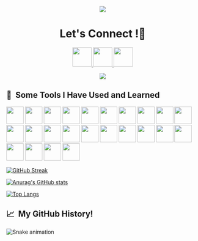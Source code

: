 <p align="center">
  <img src="https://capsule-render.vercel.app/api?type=waving&color=gradient&text=TomasiDeveloping&height=100&section=header"/>
</p>

<h1 align="center">
  Let's Connect !💬
</h1>

<p align="center">
<a href="https://tomasi-developing.ch/">
  <img height="50" src="https://user-images.githubusercontent.com/46517096/166972883-f5f1d88c-0246-4374-88ac-ded0f2cf0699.png"/>
</a>
<a href="https://www.linkedin.com/in/patrick-tomasi-8a35b320b/">
  <img height="50" src="https://user-images.githubusercontent.com/46517096/166973395-19676cd8-f8ec-4abf-83ff-da8243505b82.png"/>
</a>
<a href="https://www.instagram.com/tomasideveloping/">
  <img height="50" src="https://user-images.githubusercontent.com/46517096/166974368-9798f39f-1f46-499c-b14e-81f0a3f83a06.png"/>
</a>
</p>

<p align="center">
  <img src= "https://media.tenor.com/QWdPngpHxZ8AAAAd/family-guy-css.gif">
</p>


<h2> 🚀 &nbsp;Some Tools I Have Used and Learned</h2>
<p align="left">
<img src="https://cdn.jsdelivr.net/gh/devicons/devicon/icons/angularjs/angularjs-original.svg" width="45" height="45"/>
<img src="https://cdn.jsdelivr.net/gh/devicons/devicon/icons/csharp/csharp-original.svg" width="45" height="45"/>
<img src="https://cdn.jsdelivr.net/gh/devicons/devicon/icons/css3/css3-original.svg" width="45" height="45"/>
<img src="https://cdn.jsdelivr.net/gh/devicons/devicon/icons/azure/azure-original.svg" width="45" height="45"/>
<img src="https://cdn.jsdelivr.net/gh/devicons/devicon/icons/arduino/arduino-original.svg" width="45" height="45"/>
<img src="https://cdn.jsdelivr.net/gh/devicons/devicon/icons/bootstrap/bootstrap-original-wordmark.svg" width="45" height="45"/>
<img src="https://cdn.jsdelivr.net/gh/devicons/devicon/icons/confluence/confluence-original-wordmark.svg" width="45" height="45"/>
<img src="https://cdn.jsdelivr.net/gh/devicons/devicon/icons/docker/docker-original.svg" width="45" height="45"/>
<img src="https://cdn.jsdelivr.net/gh/devicons/devicon/icons/dotnetcore/dotnetcore-original.svg" width="45" height="45"/>
<img src="https://cdn.jsdelivr.net/gh/devicons/devicon/icons/github/github-original.svg" width="45" height="45"/>
<img src="https://cdn.jsdelivr.net/gh/devicons/devicon/icons/grafana/grafana-original-wordmark.svg" width="45" height="45"/>
<img src="https://cdn.jsdelivr.net/gh/devicons/devicon/icons/html5/html5-original.svg" width="45" height="45"/>
<img src="https://cdn.jsdelivr.net/gh/devicons/devicon/icons/javascript/javascript-original.svg" width="45" height="45"/>
<img src="https://cdn.jsdelivr.net/gh/devicons/devicon/icons/jetbrains/jetbrains-original.svg" width="45" height="45"/>
<img src="https://cdn.jsdelivr.net/gh/devicons/devicon/icons/jira/jira-original-wordmark.svg" width="45" height="45"/>
<img src="https://cdn.jsdelivr.net/gh/devicons/devicon/icons/kubernetes/kubernetes-plain-wordmark.svg" width="45" height="45"/>
<img src="https://cdn.jsdelivr.net/gh/devicons/devicon/icons/mongodb/mongodb-original-wordmark.svg" width="45" height="45"/>
<img src="https://cdn.jsdelivr.net/gh/devicons/devicon/icons/nodejs/nodejs-original-wordmark.svg" width="45" height="45"/>
<img src="https://cdn.jsdelivr.net/gh/devicons/devicon/icons/raspberrypi/raspberrypi-original.svg" width="45" height="45"/>
<img src="https://cdn.jsdelivr.net/gh/devicons/devicon/icons/redis/redis-plain-wordmark.svg" width="45" height="45"/>
<img src="https://cdn.jsdelivr.net/gh/devicons/devicon/icons/microsoftsqlserver/microsoftsqlserver-plain-wordmark.svg" width="45" height="45"/>
<img src="https://cdn.jsdelivr.net/gh/devicons/devicon/icons/visualstudio/visualstudio-plain.svg" width="45" height="45"/>
<img src="https://cdn.jsdelivr.net/gh/devicons/devicon/icons/vscode/vscode-original.svg" width="45" height="45"/>
<img src="https://cdn.jsdelivr.net/gh/devicons/devicon/icons/webstorm/webstorm-original.svg" width="45" height="45"/>

</p>




[![GitHub Streak](https://github-readme-streak-stats.herokuapp.com?user=TomasiDeveloping&theme=one-dark-pro&date_format=j%20M%5B%20Y%5D&mode=weekly)](https://git.io/streak-stats)

[![Anurag's GitHub stats](https://github-readme-stats.vercel.app/api?username=tomasideveloping&show_icons=true&theme=dark)](https://github.com/anuraghazra/github-readme-stats)

[![Top Langs](https://github-readme-stats.vercel.app/api/top-langs/?username=tomasideveloping&show_icons=true&theme=dark)](https://github.com/anuraghazra/github-readme-stats)

<h2> 📈 &nbsp;My GitHub History!</h2>

![Snake animation](https://github.com/tomasideveloping/tomasideveloping/blob/output/github-contribution-grid-snake.svg)

